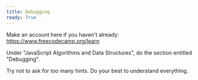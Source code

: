 ```yaml
---
title: Debugging
ready: True
---
```


Make an account here if you haven't already: https://www.freecodecamp.org/learn

Under "JavaScript Algorithms and Data Structures", do the section entitled "Debugging".

Try not to ask for too many hints. Do your best to understand everything.
